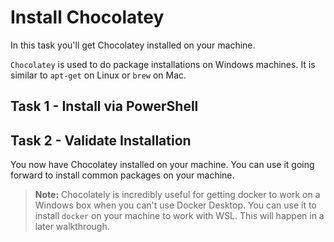 # Install Chocolatey

In this task you'll get Chocolatey installed on your machine.

`Chocolatey` is used to do package installations on Windows machines.  It is similar to `apt-get` on Linux or `brew` on Mac.

## Task 1 - Install via PowerShell

## Task 2 - Validate Installation


You now have Chocolatey installed on your machine. You can use it going forward to install common packages on your machine.  

>**Note:** Chocolately is incredibly useful for getting docker to work on a Windows box when you can't use Docker Desktop.  You can use it to install `docker` on your machine to work with WSL.  This will happen in a later walkthrough.


